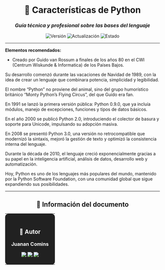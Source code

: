 <div align="center">

# 🐍 **Características de Python**

### *Guía técnica y profesional sobre las bases del lenguaje*

![Versión](https://img.shields.io/badge/Versión-2.0-1565C0?style=for-the-badge)
![Actualización](https://img.shields.io/badge/Actualizado-2025--01--23-43A047?style=for-the-badge)
![Estado](https://img.shields.io/badge/Estado-Estable-00C853?style=for-the-badge)

</div>

---

**Elementos recomendados:**
- Creado por Guido van Rossum a finales de los años 80 en el CWI (Centrum Wiskunde & Informatica) de los Países Bajos.

Su desarrollo comenzó durante las vacaciones de Navidad de 1989, con la idea de crear un lenguaje que combinara potencia, simplicidad y legibilidad.

El nombre “Python” no proviene del animal, sino del grupo humorístico británico “Monty Python’s Flying Circus”, del que Guido era fan.

En 1991 se lanzó la primera versión pública: Python 0.9.0, que ya incluía módulos, manejo de excepciones, funciones y tipos de datos básicos.

En el año 2000 se publicó Python 2.0, introduciendo el colector de basura y soporte para Unicode, impulsando su adopción masiva.

En 2008 se presentó Python 3.0, una versión no retrocompatible que modernizó la sintaxis, mejoró la gestión de texto y optimizó la consistencia interna del lenguaje.

Durante la década de 2010, el lenguaje creció exponencialmente gracias a su papel en la inteligencia artificial, análisis de datos, desarrollo web y automatización.

Hoy, Python es uno de los lenguajes más populares del mundo, mantenido por la Python Software Foundation, con una comunidad global que sigue expandiendo sus posibilidades.



---

<div align="center">

## 📄 **Información del documento**

<table>
<tr>
<td align="center" bgcolor="#212121" style="color:white; padding:20px; border-radius:10px;">

### 👤 **Autor**

**Juanan Comins**

<a href="https://github.com/juanantoniocomins" target="_blank">
  <img src="https://img.shields.io/badge/GitHub-juanantoniocomins-181717?style=for-the-badge&logo=github&logoColor=white" />
</a>
<a href="https://www.linkedin.com/in/juan-comins-9222aa212/" target="_blank">
  <img src="https://img.shields.io/badge/LinkedIn-Juanan_Comins-0077B5?style=for-the-badge&logo=linkedin&logoColor=white" />
</a>
<a href="mailto:juanancomins@gmail.com">
  <img src="https://img.shields.io/badge/Email-Contacto-D14836?style=for-the-badge&logo=gmail&logoColor=white" />
</a>

</td>
</tr>
</table>

</div>
